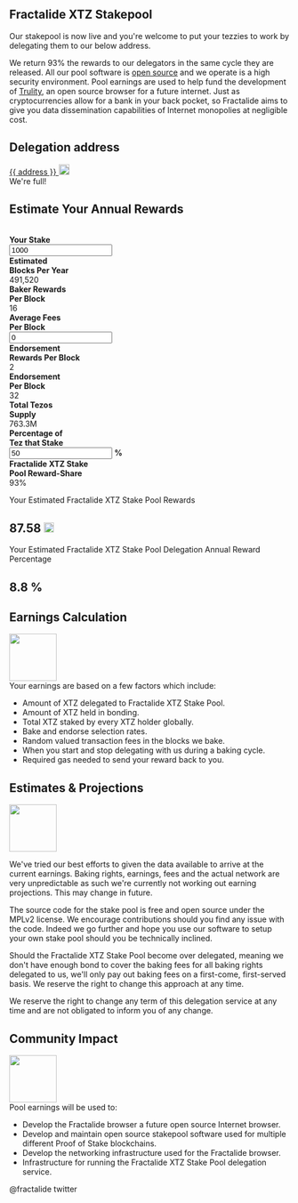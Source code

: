 <div class="row">
    <div class="col-lg-offset-3 col-lg-6 col-sm-offset-2 col-sm-8 col-xs-offset-1 col-xs-10">
        <div class="text-center">
            <h2 class="sub_heading_blue">Fractalide XTZ Stakepool</h2>
            <p>
                Our stakepool is now live and you're welcome to put your tezzies to work by delegating them to our below address.
            </p>
            <p>
                We return 93% the rewards to our delegators in the same cycle they are released. All our pool software is <a href="https://github.com/fractalide/fractalpools">open source</a> and we operate is a high security environment. Pool earnings are used to help fund the development of <a href="/trulity">Trulity</a>, an open source browser for a future internet. Just as cryptocurrencies allow for a bank in your back pocket, so Fractalide aims to give you data dissemination capabilities of Internet monopolies at negligible cost.
            </p>
        </div>
    </div>
</div>
<div class="row">
    <div class="col-sm-offset-2 col-sm-8 col-xs-offset-1 col-xs-10 text-center">
        <div class="blue_box">
            <h2 class="sub_heading_blue">Delegation address</h2>
            <div class="row white_box">
                <div class="col-lg-8 col-xs-offset-2 col-xs-10">
                    <a href="https://tzscan.io/{{ address }}?default=delegation"
                       <span id="delegationAddress">{{ address }}</span>
                    </a>
                    <a class="copy" href="#" onclick="javascript:copyToClipboard('delegationAddress',event);">
                        <img src="/img/stake-pools/copy.png" width="19px">
                    </a>
                </div>
            </div>
            <div class="row full_box hidden">
                <div class="">
                    We're full!
                </div>
            </div>
        </div>
    </div>
</div>
<!--<div class="row">
    <div class="col-sm-offset-2 col-sm-8 col-xs-offset-1 col-xs-10 text-center">
        <p class="text_dark_blue">
            <b class="text_dark_blue">Enter your public key to see how your XTZs baking progress:</b>
        </p>
    </div>
</div>
<div class="row">
    <div class="col-sm-offset-2 col-sm-8 col-xs-offset-1 col-xs-10 text-center">
        <div class="blue_box">
            <h2 class="sub_heading_blue">Your address</h2>
            <input type="text" class="form-control input-lg" id="yourAddress" name="yourAddress" placeholder="KT1..."/>
        </div>
    </div>
</div> -->

<div id="estimation">

<div class="row">
    <div class="col-sm-offset-2 col-sm-8 col-xs-offset-1 col-xs-10 text-center">
        <div class="blue_box">
            <h2 class="sub_heading_blue">Estimate Your Annual Rewards</h2>
            <div class="math_formula">
                <div class="math_element">
                    <div class="math_name">
                        <b class="text_dark_blue"><br>Your Stake</b>
                    </div>
                    <div class="math_field">
                        <div class="input-group">
                            <input type="text" class="form-control" aria-describedby="your-stake-addon" id="yourStake" value="1000">
                            <span class="input-group-addon darker" id="your-stake-addon"><img src="/img/stake-pools/tezos-currency-white-min.png" width="12px"/></span>
                        </div>
                    </div>
                </div>
                <div class="math_symbol math_symbol_times">
                    <span></span>
                </div>
                <div class="math_element">
                    <div class="math_name">
                        <b class="text_dark_blue">Estimated<br>Blocks Per Year</b>
                    </div>
                    <div class="math_value">
                        <span id="estiamatedBlocksPerYear" data-val="491520">491,520</span>
                    </div>
                </div>
                <div class="math_symbol math_symbol_times">
                    <span></span>
                </div>
                <div class="math_symbol math_symbol_parenthesis_open">
                    <span></span>
                </div>
                <div class="math_element">
                    <div class="math_name">
                        <b class="text_dark_blue">Baker Rewards<br>Per Block</b>
                    </div>
                    <div class="math_value">
                        <span id="bakerRewardsPerBlock">16</span>
                    </div>
                </div>
                <div class="math_symbol math_symbol_plus">
                    <span></span>
                </div>
                <div class="math_element">
                    <div class="math_name">
                        <b class="text_dark_blue">Average Fees<br>Per Block</b>
                    </div>
                    <div class="math_field">
                        <div class="input-group">
                            <input type="text" class="form-control" aria-describedby="avg-fees-per-block-addon" id="averageFeesPerBlock" value="0">
                            <span class="input-group-addon darker" id="avg-fees-per-block-addon"><img src="/img/stake-pools/tezos-currency-white-min.png" width="12px"/></span>
                        </div>
                    </div>
                </div>
                <div class="math_symbol math_symbol_plus">
                    <span></span>
                </div>
                <div class="math_element">
                    <div class="math_name">
                        <b class="text_dark_blue">Endorsement<br>Rewards Per Block</b>
                    </div>
                    <div class="math_value">
                        <span id="endorsementRewardsPerBlock">2</span>
                    </div>
                </div>
                <div class="math_symbol math_symbol_times">
                    <span></span>
                </div>
                <div class="math_element">
                    <div class="math_name">
                        <b class="text_dark_blue">Endorsement<br>Per Block</b>
                    </div>
                    <div class="math_value">
                        <span id="endorsementPerBlock">32</span>
                    </div>
                </div>
                <div class="math_symbol math_symbol_parenthesis_close">
                    <span></span>
                </div>
                <div class="math_symbol math_symbol_divide">
                    <span></span>
                </div>
                <div class="math_element">
                    <div class="math_name">
                        <b class="text_dark_blue">Total Tezos<br>Supply</b>
                    </div>
                    <div class="math_value">
                        <span id="totalTezosSupply" data-val="763300000">763.3M</span>
                    </div>
                </div>
                <div class="math_symbol math_symbol_divide">
                    <span></span>
                </div>
                <div class="math_element">
                    <div class="math_name">
                        <b class="text_dark_blue">Percentage of<br>Tez that Stake</b>
                    </div>
                    <div class="math_field">
                        <div class="input-group">
                            <input type="text" class="form-control" aria-describedby="percentage-stake-addon" id="percentageOfTezThatStake" value="50">
                            <span class="input-group-addon darker" id="percentage-stake-addon"><b class="text_white">%</b></span>
                        </div>
                    </div>
                </div>
                <div class="math_symbol math_symbol_times">
                    <span></span>
                </div>
                <div class="math_element">
                    <div class="math_name">
                        <b class="text_dark_blue">Fractalide XTZ Stake<br>Pool Reward-Share</b>
                    </div>
                    <div class="math_value">
                        <span id="fractalideXTZStakePoolRewardShare" data-val="0.93">93%</span>
                    </div>
                </div>
                <div class="math_symbol math_symbol_equal">
                    <span></span>
                </div>
            </div>
        </div>
    </div>
</div>
<div class="row row-eq-height">
    <div class="col-sm-offset-2 col-sm-4 col-xs-offset-1 col-xs-10 text-center">
        <div class="border_blue">
            <p class="text_dark_blue">Your Estimated Fractalide XTZ Stake Pool Rewards</p>
            <h2 class="sub_heading_blue"><span id="yourEstimated">87.58</span> <img src="/img/stake-pools/tezos-currency-blue-min.png" width="18px"/></h2>
        </div>
    </div>
    <div class="col-sm-offset-0 col-sm-4 col-xs-offset-1 col-xs-10 text-center">
        <div class="border_blue">
            <p class="text_dark_blue">Your Estimated Fractalide XTZ Stake Pool Delegation Annual Reward Percentage</p>
            <h2 class="sub_heading_blue"><span id="yourEstimatedPercentage">8.8</span> %</h2>
        </div>
    </div>
</div>

</div>

<!-- kt1 data table -->
<div id="kt1" style="display: none;">

<div class="row">
    <div class="col-sm-offset-2 col-sm-8 col-xs-offset-1 col-xs-10 text-center">
        <div class="border_blue">
            <h2 class="sub_heading_blue">You're delegating!</h2>
            <p class="text_dark_blue">
                You delegated by Cycle 26
            </p>
            <p class="text_dark_blue">
                All rewards re-delegate and you are supporting Fractalide XTZ Stake Pool
            </p>
            <h2 class="sub_heading_blue">91.75 <img src="/img/stake-pools/tezos-currency-blue-min.png" width="18px"/></h2>
            <h2 class="sub_heading_blue">Staked & Delegated</h2>
        </div>
    </div>
</div>

<div class="row row-eq-height">
    <div class="col-sm-offset-2 col-sm-4 col-xs-offset-1 col-xs-10 text-center">
        <div class="blue_box">
            <p><b class="text_dark_blue">Last Cycle Paid</b></p>
            <h2 class="sub_heading_blue">40</h2>
        </div>
    </div>
    <div class="col-sm-offset-0 col-sm-4 col-xs-offset-1 col-xs-10 text-center">
        <div class="blue_box">
            <p><b class="text_dark_blue">All-time Rewards Paid</b></p>
            <h2 class="sub_heading_blue">17368.671477</h2>
        </div>
    </div>
</div>

<div class="row kt1_data">
    <div class="col-sm-offset-2 col-sm-8">
        <div class="table-responsive">
            <table class="table table-padded">
                <thead>
                    <tr>
                        <th>Cycle</th>
                        <th>Snapshot Balance</th>
                        <th>Estimated Rewards</th>
                        <th>Final Rewards</th>
                        <th>Payout Hash</th>
                    </tr>
                </thead>
                <tbody>
                </tbody>
            </table>
        </div>
    </div>
</div>

</div>

<div class="row">
    <div class="col-sm-offset-3 col-sm-6 col-xs-offset-1 col-xs-10">
        <div class="text-center top_margin">
            <h2 class="sub_heading_blue">Earnings Calculation</h2>
            <img class="tezos_icon" src="/img/stake-pools/icon-calculation-min.png" width="85px">
        </div>
        <span class="text_dark_blue">
            Your earnings are based on a few factors which include:
        </span>
        <ul class="text_dark_blue">
            <li>Amount of XTZ delegated to Fractalide XTZ Stake Pool.</li>
            <li>Amount of XTZ held in bonding.</li>
            <li>Total XTZ staked by every XTZ holder globally.</li>
            <li>Bake and endorse selection rates.</li>
            <li>Random valued transaction fees in the blocks we bake.</li>
            <li>When you start and stop delegating with us during a baking cycle.</li>
            <li>Required gas needed to send your reward back to you.</li>
        </ul>
    </div>
</div>
<div class="row">
    <div class="col-sm-offset-2 col-sm-8 col-xs-offset-1 col-xs-10 text-center top_margin">
        <h2 class="sub_heading_blue">Estimates & Projections</h2>
        <img class="tezos_icon" src="/img/stake-pools/icon-projection-min.png" width="85px">
        <p class="text_dark_blue">
            We've tried our best efforts to given the data available to arrive at the current earnings. Baking rights, earnings, fees and the actual network are very unpredictable as such we're currently not working out earning projections. This may change in future.
        </p>
        <p class="text_dark_blue">
            The source code for the stake pool is free and open source under the MPLv2 license. We encourage contributions should you find any issue with the code. Indeed we go further and hope you use our software to setup your own stake pool should you be technically inclined.
        </p>
        <p class="text_dark_blue">
            Should the Fractalide XTZ Stake Pool become over delegated, meaning we don't have enough bond to cover the baking fees for all baking rights delegated to us, we'll only pay out baking fees on a first-come, first-served basis. We reserve the right to change this approach at any time.
        </p>
        <p class="text_dark_blue">
            We reserve the right to change any term of this delegation service at any time and are not obligated to inform you of any change.
        </p>
    </div>
</div>
<div class="row">
    <div class="col-sm-offset-3 col-sm-6 col-xs-offset-1 col-xs-10">
        <div class="text-center top_margin">
            <h2 class="sub_heading_blue">Community Impact</h2>
            <img class="tezos_icon" src="/img/stake-pools/icon-community-min.png" width="85px">
        </div>
        <span class="text_dark_blue">
            Pool earnings will be used to:
        </span>
        <ul class="text_dark_blue">
            <li>Develop the Fractalide browser a future open source Internet browser.</li>
            <li>Develop and maintain open source stakepool software used for multiple different Proof of Stake blockchains.</li>
            <li>Develop the networking infrastructure used for the Fractalide browser.</li>
            <li>Infrastructure for running the Fractalide XTZ Stake Pool delegation service.</li>
        </ul>
        <span class="text_dark_blue">
            @fractalide twitter
        </span>
    </div>
</div>

<script src="/js/global.js"></script>
<script src="/js/tezos.js"></script>

